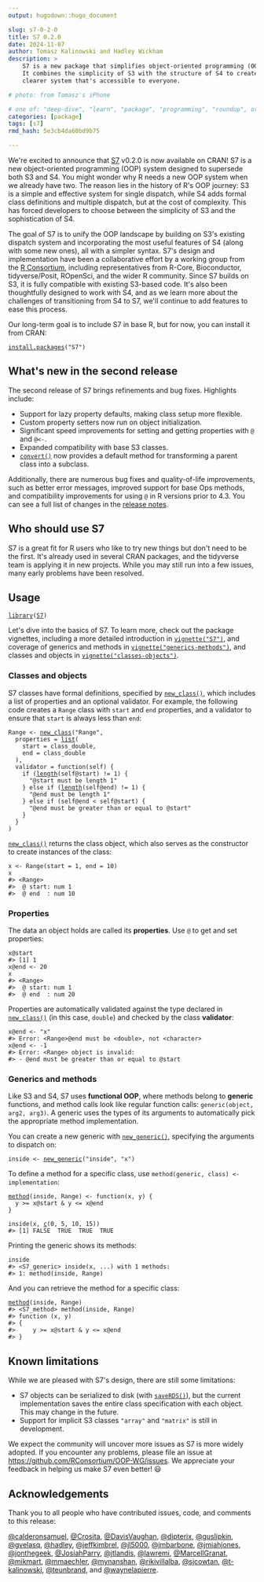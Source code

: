 ```yaml
---
output: hugodown::hugo_document

slug: s7-0-2-0
title: S7 0.2.0
date: 2024-11-07
author: Tomasz Kalinowski and Hadley Wickham
description: >
    S7 is a new package that simplifies object-oriented programming (OOP) in R.
    It combines the simplicity of S3 with the structure of S4 to create a
    clearer system that's accessible to everyone.

# photo: from Tomasz's iPhone

# one of: "deep-dive", "learn", "package", "programming", "roundup", or "other"
categories: [package]
tags: [s7]
rmd_hash: 5e3cb4da60bd9b75

---
```


<!--
TODO:
* [ ] Look over / edit the post's title in the yaml
* [ ] Edit (or delete) the description; note this appears in the Twitter card
* [ ] Pick category and tags (see existing with [`hugodown::tidy_show_meta()`](https://rdrr.io/pkg/hugodown/man/use_tidy_post.html))
* [ ] Find photo & update yaml metadata
* [ ] Create `thumbnail-sq.jpg`; height and width should be equal
* [ ] Create `thumbnail-wd.jpg`; width should be >5x height
* [ ] [`hugodown::use_tidy_thumbnails()`](https://rdrr.io/pkg/hugodown/man/use_tidy_post.html)
* [ ] Add intro sentence, e.g. the standard tagline for the package
* [ ] [`usethis::use_tidy_thanks()`](https://usethis.r-lib.org/reference/use_tidy_thanks.html)
-->

We're excited to announce that [S7](https://rconsortium.github.io/S7/) v0.2.0 is now available on CRAN! S7 is a new object-oriented programming (OOP) system designed to supersede both S3 and S4. You might wonder why R needs a new OOP system when we already have two. The reason lies in the history of R's OOP journey: S3 is a simple and effective system for single dispatch, while S4 adds formal class definitions and multiple dispatch, but at the cost of complexity. This has forced developers to choose between the simplicity of S3 and the sophistication of S4.

The goal of S7 is to unify the OOP landscape by building on S3's existing dispatch system and incorporating the most useful features of S4 (along with some new ones), all with a simpler syntax. S7's design and implementation have been a collaborative effort by a working group from the [R Consortium](https://www.r-consortium.org), including representatives from R-Core, Bioconductor, tidyverse/Posit, ROpenSci, and the wider R community. Since S7 builds on S3, it is fully compatible with existing S3-based code. It's also been thoughtfully designed to work with S4, and as we learn more about the challenges of transitioning from S4 to S7, we'll continue to add features to ease this process.

Our long-term goal is to include S7 in base R, but for now, you can install it from CRAN:

<div class="highlight">

<pre class='chroma'><code class='language-r' data-lang='r'><span><span class='nf'><a href='https://rdrr.io/r/utils/install.packages.html'>install.packages</a></span><span class='o'>(</span><span class='s'>"S7"</span><span class='o'>)</span></span></code></pre>

</div>

## What's new in the second release

The second release of S7 brings refinements and bug fixes. Highlights include:

-   Support for lazy property defaults, making class setup more flexible.
-   Custom property setters now run on object initialization.
-   Significant speed improvements for setting and getting properties with `@` and `@<-`.
-   Expanded compatibility with base S3 classes.
-   [`convert()`](https://rconsortium.github.io/S7/reference/convert.html) now provides a default method for transforming a parent class into a subclass.

Additionally, there are numerous bug fixes and quality-of-life improvements, such as better error messages, improved support for base Ops methods, and compatibility improvements for using `@` in R versions prior to 4.3. You can see a full list of changes in the [release notes](https://github.com/RConsortium/S7/blob/main/NEWS.md).

## Who should use S7

S7 is a great fit for R users who like to try new things but don't need to be the first. It's already used in several CRAN packages, and the tidyverse team is applying it in new projects. While you may still run into a few issues, many early problems have been resolved.

## Usage

<div class="highlight">

<pre class='chroma'><code class='language-r' data-lang='r'><span><span class='kr'><a href='https://rdrr.io/r/base/library.html'>library</a></span><span class='o'>(</span><span class='nv'><a href='https://github.com/rconsortium/S7/'>S7</a></span><span class='o'>)</span></span></code></pre>

</div>

Let's dive into the basics of S7. To learn more, check out the package vignettes, including a more detailed introduction in [`vignette("S7")`](https://rconsortium.github.io/OOP-WG/articles/S7.html), and coverage of generics and methods in [`vignette("generics-methods")`](https://rconsortium.github.io/OOP-WG/articles/generics-methods.html), and classes and objects in [`vignette("classes-objects")`](https://rconsortium.github.io/OOP-WG/articles/classes-objects.html).

### Classes and objects

S7 classes have formal definitions, specified by [`new_class()`](https://rconsortium.github.io/S7/reference/new_class.html), which includes a list of properties and an optional validator. For example, the following code creates a `Range` class with `start` and `end` properties, and a validator to ensure that `start` is always less than `end`:

<div class="highlight">

<pre class='chroma'><code class='language-r' data-lang='r'><span><span class='nv'>Range</span> <span class='o'>&lt;-</span> <span class='nf'><a href='https://rconsortium.github.io/S7/reference/new_class.html'>new_class</a></span><span class='o'>(</span><span class='s'>"Range"</span>,</span>
<span>  properties <span class='o'>=</span> <span class='nf'><a href='https://rdrr.io/r/base/list.html'>list</a></span><span class='o'>(</span></span>
<span>    start <span class='o'>=</span> <span class='nv'>class_double</span>,</span>
<span>    end <span class='o'>=</span> <span class='nv'>class_double</span></span>
<span>  <span class='o'>)</span>,</span>
<span>  validator <span class='o'>=</span> <span class='kr'>function</span><span class='o'>(</span><span class='nv'>self</span><span class='o'>)</span> <span class='o'>&#123;</span></span>
<span>    <span class='kr'>if</span> <span class='o'>(</span><span class='nf'><a href='https://rdrr.io/r/base/length.html'>length</a></span><span class='o'>(</span><span class='nv'>self</span><span class='o'>@</span><span class='nv'>start</span><span class='o'>)</span> <span class='o'>!=</span> <span class='m'>1</span><span class='o'>)</span> <span class='o'>&#123;</span></span>
<span>      <span class='s'>"@start must be length 1"</span></span>
<span>    <span class='o'>&#125;</span> <span class='kr'>else</span> <span class='kr'>if</span> <span class='o'>(</span><span class='nf'><a href='https://rdrr.io/r/base/length.html'>length</a></span><span class='o'>(</span><span class='nv'>self</span><span class='o'>@</span><span class='nv'>end</span><span class='o'>)</span> <span class='o'>!=</span> <span class='m'>1</span><span class='o'>)</span> <span class='o'>&#123;</span></span>
<span>      <span class='s'>"@end must be length 1"</span></span>
<span>    <span class='o'>&#125;</span> <span class='kr'>else</span> <span class='kr'>if</span> <span class='o'>(</span><span class='nv'>self</span><span class='o'>@</span><span class='nv'>end</span> <span class='o'>&lt;</span> <span class='nv'>self</span><span class='o'>@</span><span class='nv'>start</span><span class='o'>)</span> <span class='o'>&#123;</span></span>
<span>      <span class='s'>"@end must be greater than or equal to @start"</span></span>
<span>    <span class='o'>&#125;</span></span>
<span>  <span class='o'>&#125;</span></span>
<span><span class='o'>)</span></span></code></pre>

</div>

[`new_class()`](https://rconsortium.github.io/S7/reference/new_class.html) returns the class object, which also serves as the constructor to create instances of the class:

<div class="highlight">

<pre class='chroma'><code class='language-r' data-lang='r'><span><span class='nv'>x</span> <span class='o'>&lt;-</span> <span class='nf'>Range</span><span class='o'>(</span>start <span class='o'>=</span> <span class='m'>1</span>, end <span class='o'>=</span> <span class='m'>10</span><span class='o'>)</span></span>
<span><span class='nv'>x</span></span>
<span><span class='c'>#&gt; &lt;Range&gt;</span></span>
<span><span class='c'>#&gt;  @ start: num 1</span></span>
<span><span class='c'>#&gt;  @ end  : num 10</span></span>
<span></span></code></pre>

</div>

### Properties

The data an object holds are called its **properties**. Use `@` to get and set properties:

<div class="highlight">

<pre class='chroma'><code class='language-r' data-lang='r'><span><span class='nv'>x</span><span class='o'>@</span><span class='nv'>start</span></span>
<span><span class='c'>#&gt; [1] 1</span></span>
<span></span><span><span class='nv'>x</span><span class='o'>@</span><span class='nv'>end</span> <span class='o'>&lt;-</span> <span class='m'>20</span></span>
<span><span class='nv'>x</span></span>
<span><span class='c'>#&gt; &lt;Range&gt;</span></span>
<span><span class='c'>#&gt;  @ start: num 1</span></span>
<span><span class='c'>#&gt;  @ end  : num 20</span></span>
<span></span></code></pre>

</div>

Properties are automatically validated against the type declared in [`new_class()`](https://rconsortium.github.io/S7/reference/new_class.html) (in this case, `double`) and checked by the class **validator**:

<div class="highlight">

<pre class='chroma'><code class='language-r' data-lang='r'><span><span class='nv'>x</span><span class='o'>@</span><span class='nv'>end</span> <span class='o'>&lt;-</span> <span class='s'>"x"</span></span>
<span><span class='c'>#&gt; Error: &lt;Range&gt;@end must be &lt;double&gt;, not &lt;character&gt;</span></span>
<span></span><span><span class='nv'>x</span><span class='o'>@</span><span class='nv'>end</span> <span class='o'>&lt;-</span> <span class='o'>-</span><span class='m'>1</span></span>
<span><span class='c'>#&gt; Error: &lt;Range&gt; object is invalid:</span></span>
<span><span class='c'>#&gt; - @end must be greater than or equal to @start</span></span>
<span></span></code></pre>

</div>

### Generics and methods

Like S3 and S4, S7 uses **functional OOP**, where methods belong to **generic** functions, and method calls look like regular function calls: `generic(object, arg2, arg3)`. A generic uses the types of its arguments to automatically pick the appropriate method implementation.

You can create a new generic with [`new_generic()`](https://rconsortium.github.io/S7/reference/new_generic.html), specifying the arguments to dispatch on:

<div class="highlight">

<pre class='chroma'><code class='language-r' data-lang='r'><span><span class='nv'>inside</span> <span class='o'>&lt;-</span> <span class='nf'><a href='https://rconsortium.github.io/S7/reference/new_generic.html'>new_generic</a></span><span class='o'>(</span><span class='s'>"inside"</span>, <span class='s'>"x"</span><span class='o'>)</span></span></code></pre>

</div>

To define a method for a specific class, use `method(generic, class) <- implementation`:

<div class="highlight">

<pre class='chroma'><code class='language-r' data-lang='r'><span><span class='nf'><a href='https://rconsortium.github.io/S7/reference/method.html'>method</a></span><span class='o'>(</span><span class='nv'>inside</span>, <span class='nv'>Range</span><span class='o'>)</span> <span class='o'>&lt;-</span> <span class='kr'>function</span><span class='o'>(</span><span class='nv'>x</span>, <span class='nv'>y</span><span class='o'>)</span> <span class='o'>&#123;</span></span>
<span>  <span class='nv'>y</span> <span class='o'>&gt;=</span> <span class='nv'>x</span><span class='o'>@</span><span class='nv'>start</span> <span class='o'>&amp;</span> <span class='nv'>y</span> <span class='o'>&lt;=</span> <span class='nv'>x</span><span class='o'>@</span><span class='nv'>end</span></span>
<span><span class='o'>&#125;</span></span>
<span></span>
<span><span class='nf'>inside</span><span class='o'>(</span><span class='nv'>x</span>, <span class='nf'><a href='https://rdrr.io/r/base/c.html'>c</a></span><span class='o'>(</span><span class='m'>0</span>, <span class='m'>5</span>, <span class='m'>10</span>, <span class='m'>15</span><span class='o'>)</span><span class='o'>)</span></span>
<span><span class='c'>#&gt; [1] FALSE  TRUE  TRUE  TRUE</span></span>
<span></span></code></pre>

</div>

Printing the generic shows its methods:

<div class="highlight">

<pre class='chroma'><code class='language-r' data-lang='r'><span><span class='nv'>inside</span></span>
<span><span class='c'>#&gt; &lt;S7_generic&gt; inside(x, ...) with 1 methods:</span></span>
<span><span class='c'>#&gt; 1: method(inside, Range)</span></span>
<span></span></code></pre>

</div>

And you can retrieve the method for a specific class:

<div class="highlight">

<pre class='chroma'><code class='language-r' data-lang='r'><span><span class='nf'><a href='https://rconsortium.github.io/S7/reference/method.html'>method</a></span><span class='o'>(</span><span class='nv'>inside</span>, <span class='nv'>Range</span><span class='o'>)</span></span>
<span><span class='c'>#&gt; &lt;S7_method&gt; method(inside, Range)</span></span>
<span><span class='c'>#&gt; function (x, y) </span></span>
<span><span class='c'>#&gt; &#123;</span></span>
<span><span class='c'>#&gt;     y &gt;= x@start &amp; y &lt;= x@end</span></span>
<span><span class='c'>#&gt; &#125;</span></span>
<span></span></code></pre>

</div>

## Known limitations

While we are pleased with S7's design, there are still some limitations:

-   S7 objects can be serialized to disk (with [`saveRDS()`](https://rdrr.io/r/base/readRDS.html)), but the current implementation saves the entire class specification with each object. This may change in the future.
-   Support for implicit S3 classes `"array"` and `"matrix"` is still in development.

We expect the community will uncover more issues as S7 is more widely adopted. If you encounter any problems, please file an issue at <https://github.com/RConsortium/OOP-WG/issues>. We appreciate your feedback in helping us make S7 even better! 😃

## Acknowledgements

Thank you to all people who have contributed issues, code, and comments to this release:

[@calderonsamuel](https://github.com/calderonsamuel), [@Crosita](https://github.com/Crosita), [@DavisVaughan](https://github.com/DavisVaughan), [@dipterix](https://github.com/dipterix), [@guslipkin](https://github.com/guslipkin), [@gvelasq](https://github.com/gvelasq), [@hadley](https://github.com/hadley), [@jeffkimbrel](https://github.com/jeffkimbrel), [@jl5000](https://github.com/jl5000), [@jmbarbone](https://github.com/jmbarbone), [@jmiahjones](https://github.com/jmiahjones), [@jonthegeek](https://github.com/jonthegeek), [@JosiahParry](https://github.com/JosiahParry), [@jtlandis](https://github.com/jtlandis), [@lawremi](https://github.com/lawremi), [@MarcellGranat](https://github.com/MarcellGranat), [@mikmart](https://github.com/mikmart), [@mmaechler](https://github.com/mmaechler), [@mynanshan](https://github.com/mynanshan), [@rikivillalba](https://github.com/rikivillalba), [@sjcowtan](https://github.com/sjcowtan), [@t-kalinowski](https://github.com/t-kalinowski), [@teunbrand](https://github.com/teunbrand), and [@waynelapierre](https://github.com/waynelapierre).

